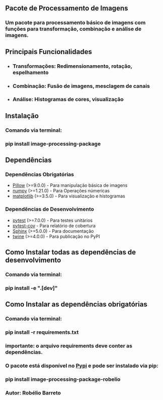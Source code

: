 ## Pacote de Processamento de Imagens

### Um pacote para processamento básico de imagens com funções para transformação, combinação e análise de imagens.

## Principais Funcionalidades

* ### Transformações: Redimensionamento, rotação, espelhamento
* ### Combinação: Fusão de imagens, mesclagem de canais
* ### Análise: Histogramas de cores, visualização

## Instalação

### Comando via terminal:
### pip install image-processing-package

## Dependências 

### Dependências Obrigatórias

- [Pillow](https://python-pillow.org) (>=9.0.0) - Para manipulação básica de imagens
- [numpy](https://numpy.org) (>=1.21.0) - Para Operações númericas 
- [matplotlib](https://matplotlib.org/) (>=3.5.0) - Para visualização e histogramas 

### Dependências de Desenvolvimento 

- [pytest](https://docs.pytest.org/) (>=7.0.0) - Para testes unitários
- [pytest-cov](https://pytest-cov.readhedocs.io) - Para relatório de cobertura
- [Sphinx](https://www.sphinx-doc.org/) (>=5.0.0) - Para documentação
- [twine](https://twine.readthedocs.io/) (>=4.0.0) - Para publicação no PyPI

## Como Instalar todas as dependências de desenvolvimento

### Comando via terminal:
### pip install -e ".[dev]"

## Como Instalar as dependências obrigatórias

### Comando via terminal:
### pip install -r requirements.txt

### importante: o arquivo requirements deve conter as dependências.

### O pacote está disponível no <a href="https://pypi.org/project/image-processing-package-robelio/">Pypi</a> e pode ser instalado via pip: 

### pip install image-processing-package-robelio

### Autor: Robélio Barreto
